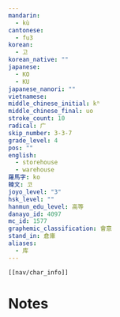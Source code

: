 ```yaml
---
mandarin:
  - kù
cantonese:
  - fu3
korean:
  - 고
korean_native: ""
japanese:
  - KO
  - KU
japanese_nanori: ""
vietnamese:
middle_chinese_initial: kʰ
middle_chinese_final: uo
stroke_count: 10
radical: 广
skip_number: 3-3-7
grade_level: 4
pos: ""
english:
  - storehouse
  - warehouse
羅馬字: ko
韓文: 코
joyo_level: "3"
hsk_level: ""
hanmun_edu_level: 高等
danayo_id: 4097
mc_id: 1577
graphemic_classification: 會意
stand_in: 倉庫
aliases:
  - 库
---
```

```meta-bind-embed
[[nav/char_info]]
```

# Notes
